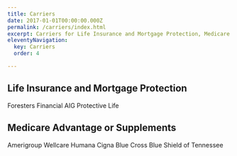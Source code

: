 ```yaml
---
title: Carriers
date: 2017-01-01T00:00:00.000Z
permalink: /carriers/index.html
excerpt: Carriers for Life Insurance and Mortgage Protection, Medicare Advantage or Supplements. Beverly Rhoden is a licensed agent in Georgia and Tennessee.
eleventyNavigation:
  key: Carriers
  order: 4

---
```


## Life Insurance and Mortgage Protection
Foresters Financial
AIG
Protective Life

## Medicare Advantage or Supplements
Amerigroup
Wellcare
Humana
Cigna
Blue Cross Blue Shield of Tennessee
